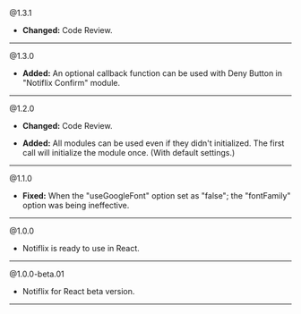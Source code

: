 @1.3.1
* **Changed:** Code Review.

----- 

@1.3.0
* **Added:** An optional callback function can be used with Deny Button in "Notiflix Confirm" module.

----- 

@1.2.0
* **Changed:** Code Review.

* **Added:** All modules can be used even if they didn't initialized. The first call will initialize the module once. (With default settings.)

----- 

@1.1.0
* **Fixed:** When the "useGoogleFont" option set as "false"; the "fontFamily" option was being ineffective. 

----- 

@1.0.0
* Notiflix is ready to use in React.

----- 

@1.0.0-beta.01
* Notiflix for React beta version.

----- 
